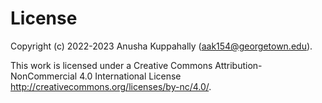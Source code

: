 # License

Copyright (c) 2022-2023 Anusha Kuppahally (<aak154@georgetown.edu>).

This work is licensed under a Creative Commons Attribution-NonCommercial 4.0 International License <http://creativecommons.org/licenses/by-nc/4.0/>.